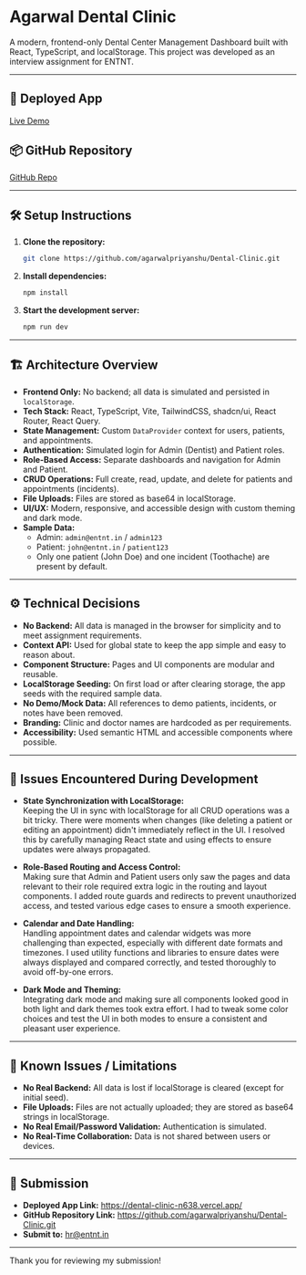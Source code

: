 # Agarwal Dental Clinic

A modern, frontend-only Dental Center Management Dashboard built with React, TypeScript, and localStorage. This project was developed as an interview assignment for ENTNT.

---

## 🚀 Deployed App
[Live Demo](https://dental-clinic-n638.vercel.app/)

## 📦 GitHub Repository
[GitHub Repo](https://github.com/agarwalpriyanshu/Dental-Clinic.git)

---

## 🛠️ Setup Instructions

1. **Clone the repository:**
   ```bash
   git clone https://github.com/agarwalpriyanshu/Dental-Clinic.git
   ```
2. **Install dependencies:**
   ```bash
   npm install
   ```
3. **Start the development server:**
   ```bash
   npm run dev
   ```
---

## 🏗️ Architecture Overview

- **Frontend Only:** No backend; all data is simulated and persisted in `localStorage`.
- **Tech Stack:** React, TypeScript, Vite, TailwindCSS, shadcn/ui, React Router, React Query.
- **State Management:** Custom `DataProvider` context for users, patients, and appointments.
- **Authentication:** Simulated login for Admin (Dentist) and Patient roles.
- **Role-Based Access:** Separate dashboards and navigation for Admin and Patient.
- **CRUD Operations:** Full create, read, update, and delete for patients and appointments (incidents).
- **File Uploads:** Files are stored as base64 in localStorage.
- **UI/UX:** Modern, responsive, and accessible design with custom theming and dark mode.
- **Sample Data:**
  - Admin: `admin@entnt.in` / `admin123`
  - Patient: `john@entnt.in` / `patient123`
  - Only one patient (John Doe) and one incident (Toothache) are present by default.

---

## ⚙️ Technical Decisions

- **No Backend:** All data is managed in the browser for simplicity and to meet assignment requirements.
- **Context API:** Used for global state to keep the app simple and easy to reason about.
- **Component Structure:** Pages and UI components are modular and reusable.
- **LocalStorage Seeding:** On first load or after clearing storage, the app seeds with the required sample data.
- **No Demo/Mock Data:** All references to demo patients, incidents, or notes have been removed.
- **Branding:** Clinic and doctor names are hardcoded as per requirements.
- **Accessibility:** Used semantic HTML and accessible components where possible.

---

## 🐞 Issues Encountered During Development

- **State Synchronization with LocalStorage:**  
  Keeping the UI in sync with localStorage for all CRUD operations was a bit tricky. There were moments when changes (like deleting a patient or editing an appointment) didn't immediately reflect in the UI. I resolved this by carefully managing React state and using effects to ensure updates were always propagated.

- **Role-Based Routing and Access Control:**  
  Making sure that Admin and Patient users only saw the pages and data relevant to their role required extra logic in the routing and layout components. I added route guards and redirects to prevent unauthorized access, and tested various edge cases to ensure a smooth experience.

- **Calendar and Date Handling:**  
  Handling appointment dates and calendar widgets was more challenging than expected, especially with different date formats and timezones. I used utility functions and libraries to ensure dates were always displayed and compared correctly, and tested thoroughly to avoid off-by-one errors.

- **Dark Mode and Theming:**  
  Integrating dark mode and making sure all components looked good in both light and dark themes took extra effort. I had to tweak some color choices and test the UI in both modes to ensure a consistent and pleasant user experience.

---

## 🐞 Known Issues / Limitations

- **No Real Backend:** All data is lost if localStorage is cleared (except for initial seed).
- **File Uploads:** Files are not actually uploaded; they are stored as base64 strings in localStorage.
- **No Real Email/Password Validation:** Authentication is simulated.
- **No Real-Time Collaboration:** Data is not shared between users or devices.

---

## 📧 Submission

- **Deployed App Link:** https://dental-clinic-n638.vercel.app/
- **GitHub Repository Link:** https://github.com/agarwalpriyanshu/Dental-Clinic.git
- **Submit to:** hr@entnt.in

---

Thank you for reviewing my submission!
